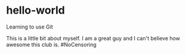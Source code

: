 # hello-world
Learning to use Git

This is a little bit about myself. I am a great guy and I can't believe how awesome this club is. #NoCensoring

